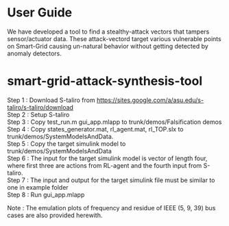 User Guide
===========

We have developed a tool to find a stealthy-attack vectors that tampers sensor/actuator data. These attack-vectord target various vulnerable points on Smart-Grid causing un-natural behavior without getting detected by anomaly detectors.

# smart-grid-attack-synthesis-tool

Step 1 : Download S-taliro from https://sites.google.com/a/asu.edu/s-taliro/s-taliro/download \
Step 2 : Setup S-taliro\
Step 3 : Copy test_run.m gui_app.mlapp to trunk/demos/Falsification demos\
Step 4 : Copy states_generator.mat, rl_agent.mat, rl_TOP.slx to trunk/demos/SystemModelsAndData.\
Step 5 : Copy the target simulink model to trunk/demos/SystemModelsAndData\
Step 6 : The input for the target simulink model is vector of length four, where first three are actions from RL-agent and the fourth input from S-taliro.\
Step 7 : The input and output for the target simulink file must be similar to one in example folder\
Step 8 : Run gui_app.mlapp

Note : The emulation plots of frequency and residue of IEEE (5, 9, 39) bus cases are also provided herewith.
